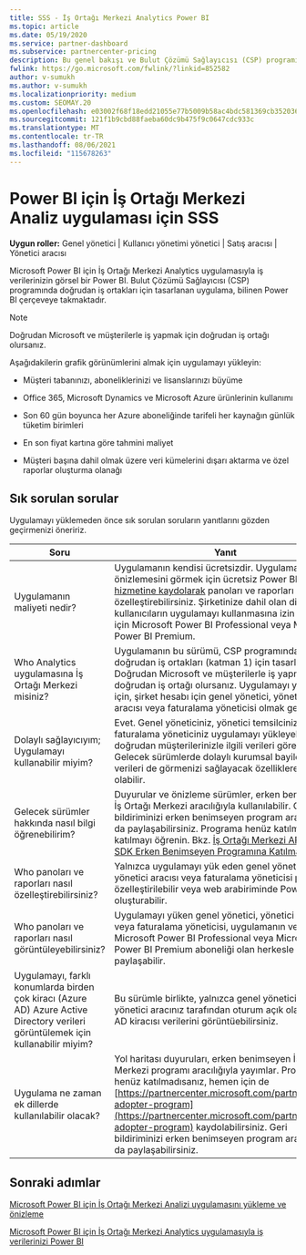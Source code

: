 ```yaml
---
title: SSS - İş Ortağı Merkezi Analytics Power BI
ms.topic: article
ms.date: 05/19/2020
ms.service: partner-dashboard
ms.subservice: partnercenter-pricing
description: Bu genel bakışı ve Bulut Çözümü Sağlayıcısı (CSP) programında doğrudan iş ortakları için tasarlanmış Power BI için İş Ortağı Merkezi Analiz uygulaması sık sorulan soruları keşfedin.
fwlink: https://go.microsoft.com/fwlink/?linkid=852582
author: v-sumukh
ms.author: v-sumukh
ms.localizationpriority: medium
ms.custom: SEOMAY.20
ms.openlocfilehash: e03002f68f18edd21055e77b5009b58ac4bdc581369cb352036f78e082b6a60c
ms.sourcegitcommit: 121f1b9cbd88faeba60dc9b475f9c0647cdc933c
ms.translationtype: MT
ms.contentlocale: tr-TR
ms.lasthandoff: 08/06/2021
ms.locfileid: "115678263"
---
```

# <a name="faqs-for-the-partner-center-analytics-app-for-power-bi"></a>Power BI için İş Ortağı Merkezi Analiz uygulaması için SSS



**Uygun roller:** Genel yönetici | Kullanıcı yönetimi yönetici | Satış aracısı | Yönetici aracısı

Microsoft Power BI için İş Ortağı Merkezi Analytics uygulamasıyla iş verilerinizin görsel bir Power BI. Bulut Çözümü Sağlayıcısı (CSP) programında doğrudan iş ortakları için tasarlanan uygulama, bilinen Power BI çerçeveye takmaktadır.

> [!NOTE]  
> Doğrudan Microsoft ve müşterilerle iş yapmak için doğrudan iş ortağı olursanız.

Aşağıdakilerin grafik görünümlerini almak için uygulamayı yükleyin:

- Müşteri tabanınızı, aboneliklerinizi ve lisanslarınızı büyüme

- Office 365, Microsoft Dynamics ve Microsoft Azure ürünlerinin kullanımı

- Son 60 gün boyunca her Azure aboneliğinde tarifeli her kaynağın günlük tüketim birimleri

- En son fiyat kartına göre tahmini maliyet

- Müşteri başına dahil olmak üzere veri kümelerini dışarı aktarma ve özel raporlar oluşturma olanağı

## <a name="frequently-asked-questions"></a>Sık sorulan sorular

Uygulamayı yüklemeden önce sık sorulan soruların yanıtlarını gözden geçirmenizi öneririz.

| **Soru** | **Yanıt** |
| --- | ---------- |
| Uygulamanın maliyeti nedir? | Uygulamanın kendisi ücretsizdir. Uygulamanın önizlemesini görmek için ücretsiz Power BI [hizmetine kaydolarak](https://go.microsoft.com/fwlink/p/?linkid=845347) panoları ve raporları özelleştirebilirsiniz. Şirketinize dahil olan diğer kullanıcıların uygulamayı kullanmasına izin vermek için Microsoft Power BI Professional veya Microsoft Power BI Premium. |
| Who Analytics uygulamasına İş Ortağı Merkezi misiniz? | Uygulamanın bu sürümü, CSP programında doğrudan iş ortakları (katman 1) için tasarlanmıştır. Doğrudan Microsoft ve müşterilerle iş yapmak için doğrudan iş ortağı olursanız. Uygulamayı yüklemek için, şirket hesabı için genel yönetici, yönetici aracısı veya faturalama yöneticisi olmak gerekir. |
| Dolaylı sağlayıcıyım; Uygulamayı kullanabilir miyim? | Evet. Genel yöneticiniz, yönetici temsilciniz veya faturalama yöneticiniz uygulamayı yükleyebilir ve doğrudan müşterilerinizle ilgili verileri görebilir. Gelecek sürümlerde dolaylı kurumsal bayilerle ilgili verileri de görmenizi sağlayacak özelliklere sahip olabilir. |
| Gelecek sürümler hakkında nasıl bilgi öğrenebilirim? | Duyurular ve önizleme sürümler, erken benimseyen İş Ortağı Merkezi aracılığıyla kullanılabilir. Geri bildiriminizi erken benimseyen program aracılığıyla da paylaşabilirsiniz. Programa henüz katılmadısanız katılmayı öğrenin. Bkz. [İş Ortağı Merkezi API'sini ve SDK Erken Benimseyen Programına Katılma.](/partner-center/develop/early-adopter-program)  |
| Who panoları ve raporları nasıl özelleştirebilirsiniz? | Yalnızca uygulamayı yük eden genel yönetici, yönetici aracısı veya faturalama yöneticisi panoyu özelleştirilebilir veya web arabiriminde Power BI oluşturabilir. |
| Who panoları ve raporları nasıl görüntüleyebilirsiniz? | Uygulamayı yüken genel yönetici, yönetici aracısı veya faturalama yöneticisi, uygulamanın verilerini Microsoft Power BI Professional veya Microsoft Power BI Premium aboneliği olan herkesle paylaşabilir. |
| Uygulamayı, farklı konumlarda birden çok kiracı (Azure AD) Azure Active Directory verileri görüntülemek için kullanabilir miyim? | Bu sürümle birlikte, yalnızca genel yönetici veya yönetici aracınız tarafından oturum açık olan Azure AD kiracısı verilerini görüntüebilirsiniz. | 
| Uygulama ne zaman ek dillerde kullanılabilir olacak? | Yol haritası duyuruları, erken benimseyen İş Ortağı Merkezi programı aracılığıyla yayımlar. Programa henüz katılmadısanız, hemen için de [https://partnercenter.microsoft.com/partner/early-adopter-program](https://partnercenter.microsoft.com/partner/early-adopter-program) kaydolabilirsiniz. Geri bildiriminizi erken benimseyen program aracılığıyla da paylaşabilirsiniz. | 



## <a name="next-steps"></a>Sonraki adımlar

[Microsoft Power BI için İş Ortağı Merkezi Analizi uygulamasını yükleme ve önizleme](power-bi-app-for-direct-partners-install.md)

[Microsoft Power BI için İş Ortağı Merkezi Analytics uygulamasıyla iş verilerinizi Power BI](power-bi-app-for-direct-partners-use.md)